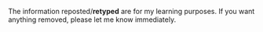 
The information reposted/__retyped__ are for my learning purposes.
 If you want anything removed, please let me know immediately. 
